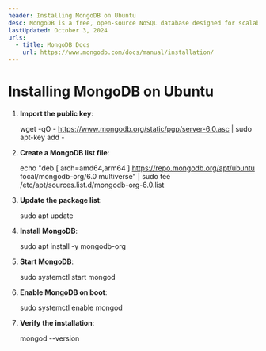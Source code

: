 ```yaml
---
header: Installing MongoDB on Ubuntu
desc: MongoDB is a free, open-source NoSQL database designed for scalability and flexibility, storing data in a document-oriented format using JSON-like structures.
lastUpdated: October 3, 2024
urls:
  - title: MongoDB Docs
    url: https://www.mongodb.com/docs/manual/installation/
---
```


# Installing MongoDB on Ubuntu

1. **Import the public key**:

   wget -qO - https://www.mongodb.org/static/pgp/server-6.0.asc | sudo apt-key add -

2. **Create a MongoDB list file**:

   echo "deb [ arch=amd64,arm64 ] https://repo.mongodb.org/apt/ubuntu focal/mongodb-org/6.0 multiverse" | sudo tee /etc/apt/sources.list.d/mongodb-org-6.0.list

3. **Update the package list**:

   sudo apt update

4. **Install MongoDB**:

   sudo apt install -y mongodb-org

5. **Start MongoDB**:

   sudo systemctl start mongod

6. **Enable MongoDB on boot**:

   sudo systemctl enable mongod

7. **Verify the installation**:

   mongod --version
